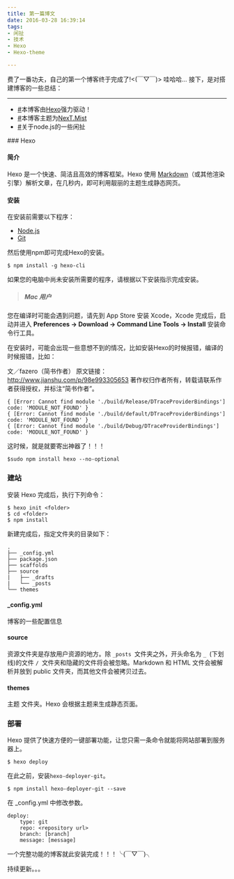 ```yaml
---
title: 第一篇博文
date: 2016-03-28 16:39:14
tags:
- 闲扯
- 技术
- Hexo
- Hexo-theme

---
```

费了一番功夫，自己的第一个博客终于完成了!<(￣▽￣)> 哇哈哈…
接下，是对搭建博客的一些总结：

---
* [#](#hexo)本博客由[Hexo](http://hexo.io)强力驱动！
* [#](#next)本博客主题为[NexT.Mist](https://github.com/iissnan/hexo-theme-next)
* [#](#node)关于node.js的一些闲扯

<!-- more -->

<span id="hexo">
### Hexo

#### 简介
Hexo 是一个快速、简洁且高效的博客框架。Hexo 使用 [Markdown](http://daringfireball.net/projects/markdown/)（或其他渲染引擎）解析文章，在几秒内，即可利用靓丽的主题生成静态网页。
#### 安装
在安装前需要以下程序：

* [Node.js](https://nodejs.org)
* [Git](https://git-scm.com)

然后使用npm即可完成Hexo的安装。

` $ npm install -g hexo-cli `

如果您的电脑中尚未安装所需要的程序，请根据以下安装指示完成安装。
> ##### Mac 用户
您在编译时可能会遇到问题，请先到 App Store 安装 Xcode，Xcode 完成后，启动并进入 **Preferences -> Download -> Command Line Tools -> Install** 安装命令行工具。

在安装时，可能会出现一些意想不到的情况，比如安装Hexo的时候报错，编译的时候报错，比如：

文／fazero（简书作者）
原文链接：http://www.jianshu.com/p/98e993305653
著作权归作者所有，转载请联系作者获得授权，并标注“简书作者”。

	{ [Error: Cannot find module './build/Release/DTraceProviderBindings'] code: 'MODULE_NOT_FOUND' }
	{ [Error: Cannot find module './build/default/DTraceProviderBindings'] code: 'MODULE_NOT_FOUND' }
	{ [Error: Cannot find module './build/Debug/DTraceProviderBindings'] code: 'MODULE_NOT_FOUND' }

这时候，就是就要寄出神器了！！！

`$sudo npm install hexo --no-optional`

### 建站
安装 Hexo 完成后，执行下列命令：

	$ hexo init <folder>
	$ cd <folder>
	$ npm install
	
新建完成后，指定文件夹的目录如下：

	.
	├── _config.yml
	├── package.json
	├── scaffolds
	├── source
	|   ├── _drafts
	|   └── _posts
	└── themes

#### _config.yml
博客的一些配置信息
#### source
资源文件夹是存放用户资源的地方。除 `_posts `文件夹之外，开头命名为 `_ `(下划线)的文件 `/ `文件夹和隐藏的文件将会被忽略。Markdown 和 HTML 文件会被解析并放到 public 文件夹，而其他文件会被拷贝过去。
#### themes
主题 文件夹。Hexo 会根据主题来生成静态页面。

### 部署
Hexo 提供了快速方便的一键部署功能，让您只需一条命令就能将网站部署到服务器上。

	$ hexo deploy

在此之前，安装`hexo-deployer-git`。

	$ npm install hexo-deployer-git --save

在 _config.yml 中修改参数。

	deploy:
  		type: git
  		repo: <repository url>
  		branch: [branch]
		message: [message]
	
一个完整功能的博客就此安装完成！！！╰(￣▽￣)╮

</span>

<span id="next">
持续更新。。。
</span>

<span id="node">

</span>